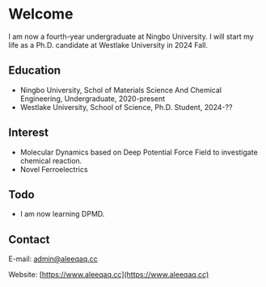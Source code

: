 # Welcome 
I am now a fourth-year undergraduate at Ningbo University. I will start my life as a Ph.D. candidate at Westlake University in 2024 Fall.

## Education
* Ningbo University, Schol of Materials Science And Chemical Engineering, Undergraduate, 2020-present
* Westlake University, School of Science, Ph.D. Student, 2024-??

## Interest
* Molecular Dynamics based on Deep Potential Force Field to investigate chemical reaction.
* Novel Ferroelectrics 

## Todo
* I am now learning DPMD.

## Contact
E-mail: admin@aleeqaq.cc

Website: [https://www.aleeqaq.cc](https://www.aleeqaq.cc)
